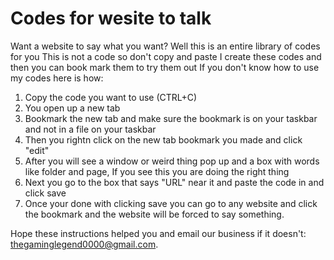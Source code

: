 # Codes for wesite to talk
Want a website to say what you want? Well this is an entire library of codes for you
This is not a code so don't copy and paste
I create these codes and then you can book mark them to try them out
If you don't know how to use my codes here is how:

1. Copy the code you want to use (CTRL+C)
2. You open up a new tab
3. Bookmark the new tab and make sure the bookmark is on your taskbar and not in a file on your taskbar
4. Then you rightn click on the new tab bookmark you made and click "edit"
5. After you will see a window or weird thing pop up and a box with words like folder and page, If you see this you are doing the right thing
6. Next you go to the box that says "URL" near it and paste the code in and click save
7. Once your done with clicking save you can go to any website and click the bookmark and the website will be forced to say something.

Hope these instructions helped you and email our business if it doesn't: thegaminglegend0000@gmail.com.
